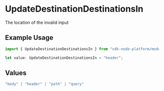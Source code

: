 # UpdateDestinationDestinationsIn

The location of the invalid input

## Example Usage

```typescript
import { UpdateDestinationDestinationsIn } from "sdk-node-platform/models/errors";

let value: UpdateDestinationDestinationsIn = "header";
```

## Values

```typescript
"body" | "header" | "path" | "query"
```